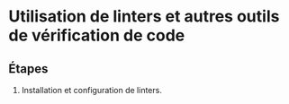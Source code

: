 ﻿# Utilisation de linters et autres outils de vérification de code

## Étapes
1. Installation et configuration de linters.
